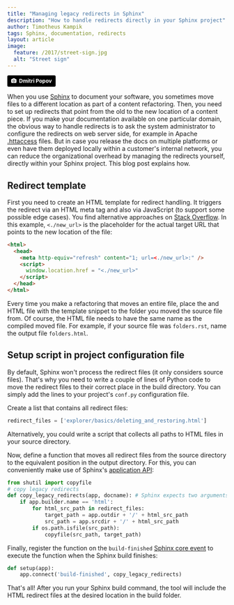 ```yaml
---
title: "Managing legacy redirects in Sphinx"
description: "How to handle redirects directly in your Sphinx project"
author: Timotheus Kampik
tags: Sphinx, documentation, redirects
layout: article
image:
  feature: /2017/street-sign.jpg
  alt: "Street sign"
---
```


<a style="background-color:black;color:white;text-decoration:none;padding:4px 6px;font-family:-apple-system, BlinkMacSystemFont, &quot;San Francisco&quot;, &quot;Helvetica Neue&quot;, Helvetica, Ubuntu, Roboto, Noto, &quot;Segoe UI&quot;, Arial, sans-serif;font-size:12px;font-weight:bold;line-height:1.2;display:inline-block;border-radius:3px;" href="http://unsplash.com/@dmpop?utm_medium=referral&amp;utm_campaign=photographer-credit&amp;utm_content=creditBadge" target="_blank" rel="noopener noreferrer" title="Download free do whatever you want high-resolution photos from Dmitri  Popov"><span style="display:inline-block;padding:2px 3px;"><svg xmlns="http://www.w3.org/2000/svg" style="height:12px;width:auto;position:relative;vertical-align:middle;top:-1px;fill:white;" viewBox="0 0 32 32"><title></title><path d="M20.8 18.1c0 2.7-2.2 4.8-4.8 4.8s-4.8-2.1-4.8-4.8c0-2.7 2.2-4.8 4.8-4.8 2.7.1 4.8 2.2 4.8 4.8zm11.2-7.4v14.9c0 2.3-1.9 4.3-4.3 4.3h-23.4c-2.4 0-4.3-1.9-4.3-4.3v-15c0-2.3 1.9-4.3 4.3-4.3h3.7l.8-2.3c.4-1.1 1.7-2 2.9-2h8.6c1.2 0 2.5.9 2.9 2l.8 2.4h3.7c2.4 0 4.3 1.9 4.3 4.3zm-8.6 7.5c0-4.1-3.3-7.5-7.5-7.5-4.1 0-7.5 3.4-7.5 7.5s3.3 7.5 7.5 7.5c4.2-.1 7.5-3.4 7.5-7.5z"></path></svg></span><span style="display:inline-block;padding:2px 3px;">Dmitri  Popov</span></a>

When you use [Sphinx](http://www.sphinx-doc.org/en/stable/) to document your software, you sometimes move files to a different location as part of a content refactoring.
Then, you need to set up redirects that point from the old to the new location of a content piece.
If you make your documentation available on one particular domain, the obvious way to handle redirects is to ask the system administrator to configure the redirects on web server side, for example in Apache [.httaccess](https://httpd.apache.org/docs/current/howto/htaccess.html) files.
But in case you release the docs on multiple platforms or even have them deployed locally within a customer's internal network, you can reduce the organizational overhead by managing the redirects yourself, directly within your Sphinx project.
This blog post explains how.

## Redirect template
First you need to create an HTML template for redirect handling.
It triggers the redirect via an HTML meta tag and also via JavaScript (to support some possible edge cases).
You find alternative approaches on [Stack Overflow](https://stackoverflow.com/questions/5411538/redirect-from-an-html-page).
In this example, `<./new_url>` is the placeholder for the actual target URL that points to the new location of the file:

```html
<html>
  <head>
    <meta http-equiv="refresh" content="1; url=<./new_url>:" />
    <script>
      window.location.href = "<./new_url>"
    </script>
  </head>
</html>
```

Every time you make a refactoring that moves an entire file, place the and HTML file with the template snippet to the folder you moved the source file from.
Of course, the HTML file needs to have the same name as the compiled moved file.
For example, if your source file was `folders.rst`, name the output file `folders.html`.

## Setup script in project configuration file
By default, Sphinx won't process the redirect files (it only considers source files).
That's why you need to write a couple of lines of Python code to move the redirect files to their correct place in the build directory.
You can simply add the lines to your project's `conf.py` configuration file.

Create a list that contains all redirect files:

```python
redirect_files = ['explorer/basics/deleting_and_restoring.html']
```

Alternatively, you could write a script that collects all paths to HTML files in your source directory.

Now, define a function that moves all redirect files from the source directory to the equivalent position in the output directory.
For this, you can conveniently make use of Sphinx's [application API](http://www.sphinx-doc.org/en/stable/extdev/appapi.html):

```python
from shutil import copyfile
# copy legacy redirects
def copy_legacy_redirects(app, docname): # Sphinx expects two arguments
    if app.builder.name == 'html':
        for html_src_path in redirect_files:
            target_path = app.outdir + '/' + html_src_path
            src_path = app.srcdir + '/' + html_src_path
        if os.path.isfile(src_path):
            copyfile(src_path, target_path)
 ```

Finally, register the function on the `build-finished` [Sphinx core event](http://www.sphinx-doc.org/en/stable/extdev/appapi.html#sphinx-core-events) to execute the function when the Sphinx build finishes:

```python
def setup(app):
    app.connect('build-finished', copy_legacy_redirects)
```

That's all!
After you run your Sphinx build command, the tool will include the HTML redirect files at the desired location in the build folder.
